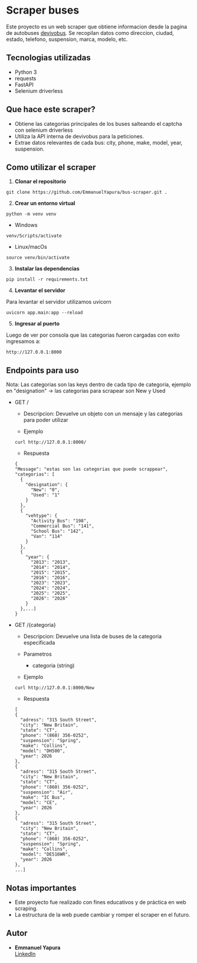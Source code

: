 # Scraper buses

Este proyecto es un web scraper que obtiene informacion desde la pagina de autobuses [devivobus](https://www.devivobus.com/inventory/).
Se recopilan datos como direccion, ciudad, estado, telefono, suspension, marca, modelo, etc.

## Tecnologias utilizadas

- Python 3
- requests
- FastAPI
- Selenium driverless

## Que hace este scraper?

- Obtiene las categorias principales de los buses salteando el captcha con selenium driverless
- Utiliza la API interna de devivobus para la peticiones.
- Extrae datos relevantes de cada bus: city, phone, make, model, year, suspension.

## Como utilizar el scraper

1. **Clonar el repositorio**
```
git clone https://github.com/EmmanuelYapura/bus-scraper.git .
```

2. **Crear un entorno virtual**
```
python -m venv venv
```

- Windows
```
venv/Scripts/activate
```

- Linux/macOs
```
source venv/bin/activate
```

3. **Instalar las dependencias**
```
pip install -r requirements.txt
```

4. **Levantar el servidor**

Para levantar el servidor utilizamos uvicorn
```
uvicorn app.main:app --reload
```

5. **Ingresar al puerto**

Luego de ver por consola que las categorias fueron cargadas con exito ingresamos a:
```
http://127.0.0.1:8000
```

## Endpoints para uso
  Nota: Las categorias son las keys dentro de cada tipo de categoria, ejemplo en "designation" -> las categorias para scrapear son New y Used

- GET /

  - Descripcion: Devuelve un objeto con un mensaje y las categorias para poder utilizar

  - Ejemplo

  ```
  curl http://127.0.0.1:8000/
  ```

  - Respuesta

  ```
  {
  "Message": "estas son las categorias que puede scrappear",
  "categorias": [
    {
      "designation": {
        "New": "0",
        "Used": "1"
      }
    },
    {
      "vehtype": {
        "Activity Bus": "198",
        "Commercial Bus": "141",
        "School Bus": "142",
        "Van": "114"
      }
    },
    {
      "year": {
        "2013": "2013",
        "2014": "2014",
        "2015": "2015",
        "2016": "2016",
        "2023": "2023",
        "2024": "2024",
        "2025": "2025",
        "2026": "2026"
      }
    },...]
  }
  ```

- GET /{categoria}

  - Descripcion: Devuelve una lista de buses de la categoria especificada

  - Parametros

    - categoria (string)

  - Ejemplo

  ```
  curl http://127.0.0.1:8000/New
  ```

  - Respuesta

  ```
  [
  {
    "adress": "315 South Street",
    "city": "New Britain",
    "state": "CT",
    "phone": "(860) 356-0252",
    "suspension": "Spring",
    "make": "Collins",
    "model": "DH500",
    "year": 2026
  },
  {
    "adress": "315 South Street",
    "city": "New Britain",
    "state": "CT",
    "phone": "(860) 356-0252",
    "suspension": "Air",
    "make": "IC Bus",
    "model": "CE",
    "year": 2026
  },
  {
    "adress": "315 South Street",
    "city": "New Britain",
    "state": "CT",
    "phone": "(860) 356-0252",
    "suspension": "Spring",
    "make": "Collins",
    "model": "DE516WR",
    "year": 2026
  },
  ...]
  ```

## Notas importantes

- Este proyecto fue realizado con fines educativos y de práctica en web scraping.
- La estructura de la web puede cambiar y romper el scraper en el futuro.
  
## Autor

- **Emmanuel Yapura**  
  [LinkedIn](https://www.linkedin.com/in/emmanuelyapura)
